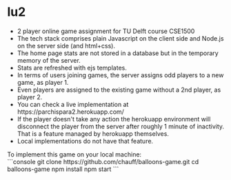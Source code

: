 # lu2
<ul>
<li>2 player online game assignment for TU Delft course CSE1500</li>
<li>The tech stack comprises plain Javascript on the client side and Node.js on the server side (and html+css).</li>
<li>The home page stats are not stored in a database but in the temporary memory of the server.</li>
<li>Stats are refreshed with ejs templates.</li>
<li>In terms of users joining games, the server assigns odd players to a new game, as player 1.</li>
<li>Even players are assigned to the existing game without a 2nd player, as player 2.</li>
<li>You can check a live implementation at https://parchispara2.herokuapp.com/</li>
<li>If the player doesn't take any action the herokuapp environment will disconnect the player from the server after roughly 1 minute of inactivity.
That is a feature managed by herokuapp themselves.</li>
<li>Local implementations do not have that feature.</li>
</ul>
To implement this game on your local machine:</br>
```console
git clone https://github.com/chauff/balloons-game.git
cd balloons-game
npm install
npm start
```
